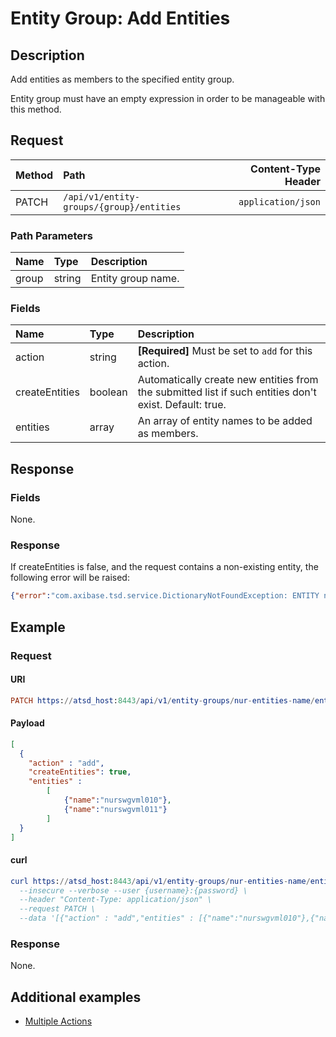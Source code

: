# Entity Group: Add Entities

## Description

Add entities as members to the specified entity group.

Entity group must have an empty expression in order to be manageable with this method.

## Request

| **Method** | **Path** | **Content-Type Header**|
|:---|:---|---:|
| PATCH | `/api/v1/entity-groups/{group}/entities` | `application/json` |

### Path Parameters 

|**Name**|**Type**|**Description**|
|:---|:---|:---|
| group |string|Entity group name.|

### Fields

|**Name**|**Type**|**Description**|
|:---|:---|:---|
| action | string | **[Required]** Must be set to `add` for this action. |
| createEntities | boolean | Automatically create new entities from the submitted list if such entities don't exist. Default: true. |
| entities | array | An array of entity names to be added as members. |

## Response

### Fields

None.

### Response

If createEntities is false, and the request contains a non-existing entity, the following error will be raised:

```json
{"error":"com.axibase.tsd.service.DictionaryNotFoundException: ENTITY not found for name: 'e-111'"}
```

## Example

### Request

#### URI

```elm
PATCH https://atsd_host:8443/api/v1/entity-groups/nur-entities-name/entities
```

#### Payload

```json
[
  {
    "action" : "add",
    "createEntities": true,
    "entities" : 
        [
            {"name":"nurswgvml010"},
            {"name":"nurswgvml011"}
        ]
  }
]
```

#### curl

```elm
curl https://atsd_host:8443/api/v1/entity-groups/nur-entities-name/entities \
  --insecure --verbose --user {username}:{password} \
  --header "Content-Type: application/json" \
  --request PATCH \
  --data '[{"action" : "add","entities" : [{"name":"nurswgvml010"},{"name":"nurswgvml011"}]}]'
  ```
  
### Response

None.

## Additional examples

* [Multiple Actions](examples/multiple-actions.md)
